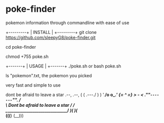# poke-finder
pokemon information through commandline with ease of use 

+---------+
| INSTALL |
+---------+
git clone https://github.com/sleepyG8/poke-finder.git

cd poke-finder

chmod +755 poke.sh

+-------+
| USAGE |
+-------+
./poke.sh or bash poke.sh

ls "pokemon".txt, the pokemon you picked 

very fast and simple to use 

dont be afraid to leave a star
          .--,       .--,
         ( (  \.---./  ) )
          '.__/o   o\__.'
             {=  ^  =}
              >  -  <
 _________.""`-------`"".________
/                                \
\ Dont be afraid to leave a star /
/                                \
\________________________________/
           ___)( )(___  
          (((__) (__)))
